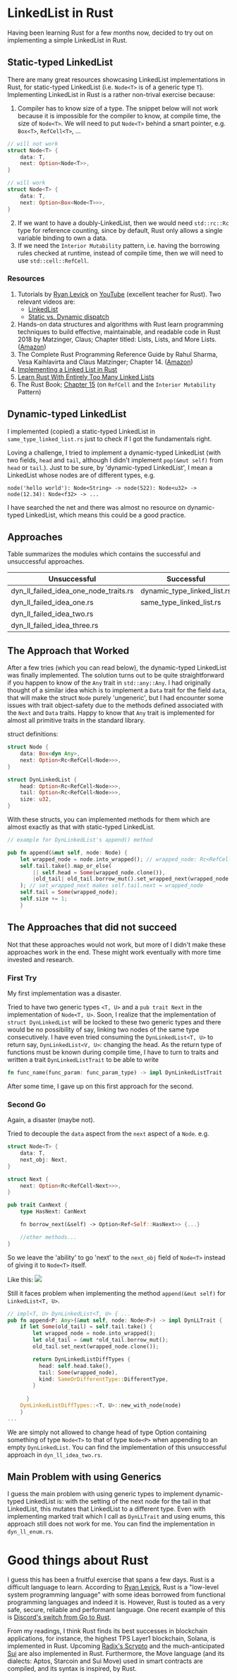 # LinkedList in Rust

Having been learning Rust for a few months now, decided to try out on implementing a simple LinkedList in Rust.

## Static-typed LinkedList

There are many great resources showcasing LinkedList implementations in Rust, for static-typed LinkedList (i.e. `Node<T>` is of a generic type `T`). Implementing LinkedList in Rust is a rather non-trival exercise because:
1. Compiler has to know size of a type.
The snippet below will not work because it is impossible for the compiler to know, at compile time, the size of `Node<T>`. We will need to put `Node<T>` behind a smart pointer, e.g. `Box<T>`, `RefCell<T>`, ...
```rust
// will not work
struct Node<T> {
    data: T,
    next: Option<Node<T>>,
}

// will work
struct Node<T> {
    data: T,
    next: Option<Box<Node<T>>>,
}
```
2. If we want to have a doubly-LinkedList, then we would need `std::rc::Rc` type for reference counting, since by default, Rust only allows a single variable binding to own a data.
3. If we need the `Interior Mutability` pattern, i.e. having the borrowing rules checked at runtime, instead of compile time, then we will need to use `std::cell::RefCell`.

### Resources
1. Tutorials by [Ryan Levick](https://github.com/rylev) on [YouTube](https://www.youtube.com/@RyanLevicksVideos) (excellent teacher for Rust). Two relevant videos are:
   * [LinkedList](https://www.youtube.com/watch?v=IiDHTIsmUi4)
   * [Static vs. Dynamic dispatch](https://www.youtube.com/watch?v=tM2r9HD4ivQ)
2. Hands-on data structures and algorithms with Rust learn programming techniques to build effective, maintainable, and readable code in Rust 2018 by Matzinger, Claus; Chapter titled: Lists, Lists, and More Lists. ([Amazon](https://www.amazon.com/Hands-Data-Structures-Algorithms-Rust-ebook/dp/B07N7D6PG4/))
3. The Complete Rust Programming Reference Guide by Rahul Sharma, Vesa Kaihlavirta and Claus Matzinger; Chapter 14. ([Amazon](https://www.amazon.com/Complete-Rust-Programming-Reference-Guide/dp/1838828109))
4. [Implementing a Linked List in Rust](https://medium.com/swlh/implementing-a-linked-list-in-rust-c25e460c3676)
5. [Learn Rust With Entirely Too Many Linked Lists](https://rust-unofficial.github.io/too-many-lists/)
6. The Rust Book; [Chapter 15](https://doc.rust-lang.org/book/ch15-05-interior-mutability.html) (on `RefCell` and the `Interior Mutability` Pattern)

## Dynamic-typed LinkedList
I implemented (copied) a static-typed LinkedList in `same_type_linked_list.rs` just to check if I got the fundamentals right.

Loving a challenge, I tried to implement a dynamic-typed LinkedList (with two fields, `head` and `tail`, although I didn't implement `pop(&mut self)` from `head` or `tail`.). Just to be sure, by 'dynamic-typed LinkedList', I mean a LinkedList whose nodes are of  different types, e.g.
```raw
node('hello world'): Node<String> -> node(522): Node<u32> -> node(12.34): Node<f32> -> ...
``` 
I have searched the net and there was almost no resource on dynamic-typed LinkedList, which means this could be a good practice.

## Approaches
Table summarizes the modules which contains the successful and unsuccessful approaches.

| Unsuccessful       | Successful                  |
|--------------------|-----------------------------|
| dyn_ll_failed_idea_one_node_traits.rs     | dynamic_type_linked_list.rs |
| dyn_ll_failed_idea_one.rs     | same_type_linked_list.rs    |
| dyn_ll_failed_idea_two.rs |                             |
|dyn_ll_failed_idea_three.rs||

## The Approach that Worked
After a few tries (which you can read below), the dynamic-typed LinkedList was finally implemented. The solution turns out to be quite straightforward if you happen to know of the `Any` trait in `std::any::Any`. I had originally thought of a similar idea which is to implement a `Data` trait for the field `data`, that will make the struct `Node` purely 'ungeneric', but I had encounter some issues with trait object-safety due to the methods defined associated with the `Next` and `Data` traits. Happy to know that `Any` trait is implemented for almost all primitive traits in the standard library.

struct definitions:
```rust
struct Node {
    data: Box<dyn Any>,
    next: Option<Rc<RefCell<Node>>>,
}

struct DynLinkedList {
    head: Option<Rc<RefCell<Node>>>,
    tail: Option<Rc<RefCell<Node>>>,
    size: u32,
}
```
With these structs, you can implemented methods for them which are almost exactly as that with static-typed LinkedList.
```rust
// example for DynLinkedList's append() method

pub fn append(&mut self, node: Node) {
    let wrapped_node = node.into_wrapped(); // wrapped_node: Rc<RefCell<Node>>
    self.tail.take().map_or_else(
        || self.head = Some(wrapped_node.clone()),
        |old_tail| old_tail.borrow_mut().set_wrapped_next(wrapped_node.clone()),
    ); // set_wrapped_next makes self.tail.next = wrapped_node
    self.tail = Some(wrapped_node);
    self.size += 1;
    }
```
## The Approaches that did not succeed
Not that these approaches would not work, but more of I didn't make these approaches work in the end. These might work eventually with more time invested and research.

### First Try
My first implementation was a disaster.

Tried to have two generic types `<T, U>` and a `pub trait Next` in the implementation of `Node<T, U>`. Soon, I realize that the implementation of `struct DynLinkedList` will be locked to these two generic types and there would be no possibility of say, linking two nodes of the same type consecutively. I have even tried consuming the `DynLinkedList<T, U>` to return say, `DynLinkedList<V, U>`: changing the head. As the return type of functions must be known during compile time, I have to turn to traits and written a trait `DynLinkedListTrait` to be able to write
```rust
fn func_name(func_param: func_param_type) -> impl DynLinkedListTrait
```
After some time, I gave up on this first approach for the second.

### Second Go
Again, a disaster (maybe not).

Tried to decouple the `data` aspect from the `next` aspect of a `Node`.
e.g.
```rust
struct Node<T> {
    data: T,
    next_obj: Next,
}

struct Next {
    next: Option<Rc<RefCell<Next>>>,
}

pub trait CanNext {
    type HasNext: CanNext

    fn borrow_next(&self) -> Option<Ref<Self::HasNext>> {...}

    //other methods...
}
```
So we leave the 'ability' to go 'next' to the `next_obj` field of `Node<T>` instead of giving it to `Node<T>` itself.

Like this:
![](./images/staticlinkedlisti32_final.png)

Still it faces problem when implementing the method `append(&mut self)` for `LinkedList<T, U>`.

```rust
// impl<T, U> DynLinkedList<T, U> { ...
pub fn append<P: Any>(&mut self, node: Node<P>) -> impl DynLLTrait {
    if let Some(old_tail) = self.tail.take() {
        let wrapped_node = node.into_wrapped();
        let old_tail = &mut *old_tail.borrow_mut();
        old_tail.set_next(wrapped_node.clone());

        return DynLinkedListDiffTypes {
          head: self.head.take(),
          tail: Some(wrapped_node),
          kind: SameOrDifferentType::DifferentType,
        }
        
      }
    DynLinkedListDiffTypes::<T, U>::new_with_node(node)
    }
...
```

We are simply not allowed to change head of type Option containing something of type `Node<T>` to that of type `Node<P>` when appending to an empty `DynLinkedList`. You can find the implementation of this unsuccessful approach in `dyn_ll_idea_two.rs`.

## Main Problem with using Generics
I guess the main problem with using generic types to implement dynamic-typed LinkedList is: with the setting of the next node for the tail in that LinkedList, this mutates that LinkedList to a different type. Even with implementing marked trait which I call as `DynLLTrait` and using enums, this approach still does not work for me. You can find the implementation in `dyn_ll_enum.rs`.

# Good things about Rust
I guess this has been a fruitful exercise that spans a few days. Rust is a difficult language to learn. According to [Ryan Levick](https://github.com/rylev), Rust is a "low-level system programming language" with some ideas borrowed from functional programming languages and indeed it is. However, Rust is touted as a very safe, secure, reliable and performant language. One recent example of this is [Discord's switch from Go to Rust](https://discord.com/blog/why-discord-is-switching-from-go-to-rust).

From my readings, I think Rust finds its best successes in blockchain applications, for instance, the highest TPS Layer1 blockchain, Solana, is implemented in Rust. Upcoming [Radix's Scrypto](https://learn.radixdlt.com/article/what-is-scrypto) and the much-anticipated [Sui](https://sui.io/) are also implemented in Rust. Furthermore, the Move language (and its dialects: Aptos, Starcoin and Sui Move) used in smart contracts are compiled, and its syntax is inspired, by Rust.